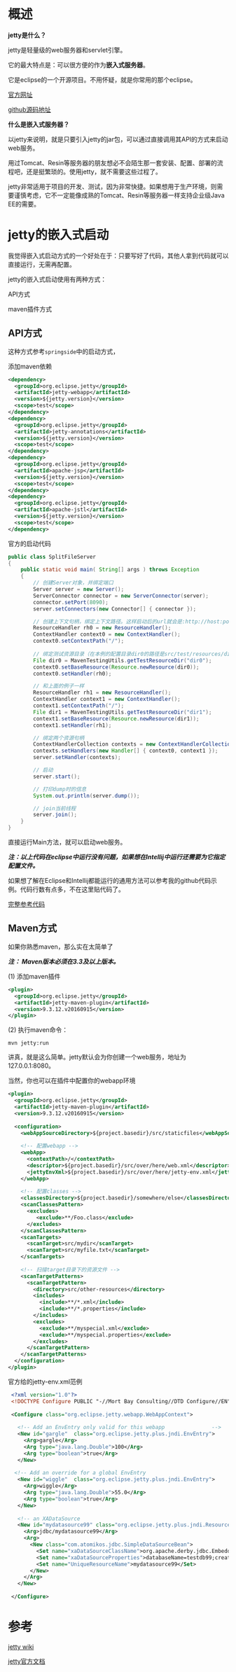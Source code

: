 # 概述

**jetty是什么？**

jetty是轻量级的web服务器和servlet引擎。

它的最大特点是：可以很方便的作为**嵌入式服务器**。

它是eclipse的一个开源项目。不用怀疑，就是你常用的那个eclipse。

[官方网址](http://www.eclipse.org/jetty/index.html)

[github源码地址](https://github.com/eclipse/jetty.project)



**什么是嵌入式服务器？**

以jetty来说明，就是只要引入jetty的jar包，可以通过直接调用其API的方式来启动web服务。

用过Tomcat、Resin等服务器的朋友想必不会陌生那一套安装、配置、部署的流程吧，还是挺繁琐的。使用jetty，就不需要这些过程了。

jetty非常适用于项目的开发、测试，因为非常快捷。如果想用于生产环境，则需要谨慎考虑，它不一定能像成熟的Tomcat、Resin等服务器一样支持企业级Java EE的需要。



# jetty的嵌入式启动

我觉得嵌入式启动方式的一个好处在于：只要写好了代码，其他人拿到代码就可以直接运行，无需再配置。

jetty的嵌入式启动使用有两种方式：

API方式

maven插件方式



## API方式

这种方式参考`springside`中的启动方式，

添加maven依赖

```xml
<dependency>
  <groupId>org.eclipse.jetty</groupId>
  <artifactId>jetty-webapp</artifactId>
  <version>${jetty.version}</version>
  <scope>test</scope>
</dependency>
<dependency>
  <groupId>org.eclipse.jetty</groupId>
  <artifactId>jetty-annotations</artifactId>
  <version>${jetty.version}</version>
  <scope>test</scope>
</dependency>
<dependency>
  <groupId>org.eclipse.jetty</groupId>
  <artifactId>apache-jsp</artifactId>
  <version>${jetty.version}</version>
  <scope>test</scope>
</dependency>
<dependency>
  <groupId>org.eclipse.jetty</groupId>
  <artifactId>apache-jstl</artifactId>
  <version>${jetty.version}</version>
  <scope>test</scope>
</dependency>
```



官方的启动代码

```java
public class SplitFileServer
{
    public static void main( String[] args ) throws Exception
    {
        // 创建Server对象，并绑定端口
        Server server = new Server();
        ServerConnector connector = new ServerConnector(server);
        connector.setPort(8090);
        server.setConnectors(new Connector[] { connector });

        // 创建上下文句柄，绑定上下文路径。这样启动后的url就会是:http://host:port/context
        ResourceHandler rh0 = new ResourceHandler();
        ContextHandler context0 = new ContextHandler();
        context0.setContextPath("/");
      
        // 绑定测试资源目录（在本例的配置目录dir0的路径是src/test/resources/dir0）
        File dir0 = MavenTestingUtils.getTestResourceDir("dir0");
        context0.setBaseResource(Resource.newResource(dir0));
        context0.setHandler(rh0);

        // 和上面的例子一样
        ResourceHandler rh1 = new ResourceHandler();
        ContextHandler context1 = new ContextHandler();
        context1.setContextPath("/");
        File dir1 = MavenTestingUtils.getTestResourceDir("dir1");
        context1.setBaseResource(Resource.newResource(dir1));
        context1.setHandler(rh1);

        // 绑定两个资源句柄
        ContextHandlerCollection contexts = new ContextHandlerCollection();
        contexts.setHandlers(new Handler[] { context0, context1 });
        server.setHandler(contexts);

        // 启动
        server.start();

        // 打印dump时的信息
        System.out.println(server.dump());

        // join当前线程
        server.join();
    }
}
```

直接运行Main方法，就可以启动web服务。

***注：以上代码在eclipse中运行没有问题，如果想在Intellij中运行还需要为它指定配置文件。***

如果想了解在Eclipse和Intellij都能运行的通用方法可以参考我的github代码示例。代码行数有点多，不在这里贴代码了。

[完整参考代码](https://github.com/atlantis1024/spring-notes/tree/master/spring-helloworld)



## Maven方式

如果你熟悉maven，那么实在太简单了

***注： Maven版本必须在3.3及以上版本。***

(1) 添加maven插件

```xml
<plugin>
  <groupId>org.eclipse.jetty</groupId>
  <artifactId>jetty-maven-plugin</artifactId>
  <version>9.3.12.v20160915</version>
</plugin>
```

(2) 执行maven命令：

```
mvn jetty:run
```

讲真，就是这么简单。jetty默认会为你创建一个web服务，地址为127.0.0.1:8080。



当然，你也可以在插件中配置你的webapp环境

```xml
<plugin>
  <groupId>org.eclipse.jetty</groupId>
  <artifactId>jetty-maven-plugin</artifactId>
  <version>9.3.12.v20160915</version>
  
  <configuration>
	<webAppSourceDirectory>${project.basedir}/src/staticfiles</webAppSourceDirectory>
    
    <!-- 配置webapp -->
	<webApp>
	  <contextPath>/</contextPath>
	  <descriptor>${project.basedir}/src/over/here/web.xml</descriptor>
	  <jettyEnvXml>${project.basedir}/src/over/here/jetty-env.xml</jettyEnvXml>
	</webApp>
    
    <!-- 配置classes -->
	<classesDirectory>${project.basedir}/somewhere/else</classesDirectory>
	<scanClassesPattern>
	  <excludes>
		 <exclude>**/Foo.class</exclude>
	  </excludes>
	</scanClassesPattern>
	<scanTargets>
	  <scanTarget>src/mydir</scanTarget>
	  <scanTarget>src/myfile.txt</scanTarget>
	</scanTargets>
    
    <!-- 扫描target目录下的资源文件 -->
	<scanTargetPatterns>
	  <scanTargetPattern>
		<directory>src/other-resources</directory>
		<includes>
		  <include>**/*.xml</include>
		  <include>**/*.properties</include>
		</includes>
		<excludes>
		  <exclude>**/myspecial.xml</exclude>
		  <exclude>**/myspecial.properties</exclude>
		</excludes>
	  </scanTargetPattern>
	</scanTargetPatterns>
  </configuration>
</plugin>
```

官方给的jetty-env.xml范例

```xml
 <?xml version="1.0"?>
 <!DOCTYPE Configure PUBLIC "-//Mort Bay Consulting//DTD Configure//EN" "http://jetty.mortbay.org/configure.dtd">
 
 <Configure class="org.eclipse.jetty.webapp.WebAppContext">
 
   <!-- Add an EnvEntry only valid for this webapp               -->
   <New id="gargle"  class="org.eclipse.jetty.plus.jndi.EnvEntry">
     <Arg>gargle</Arg>
     <Arg type="java.lang.Double">100</Arg>
     <Arg type="boolean">true</Arg>
   </New>
 
  <!-- Add an override for a global EnvEntry                           -->
   <New id="wiggle"  class="org.eclipse.jetty.plus.jndi.EnvEntry">
     <Arg>wiggle</Arg>
     <Arg type="java.lang.Double">55.0</Arg>
     <Arg type="boolean">true</Arg>
   </New>
 
   <!-- an XADataSource                                                -->
   <New id="mydatasource99" class="org.eclipse.jetty.plus.jndi.Resource">
     <Arg>jdbc/mydatasource99</Arg>
     <Arg>
       <New class="com.atomikos.jdbc.SimpleDataSourceBean">
         <Set name="xaDataSourceClassName">org.apache.derby.jdbc.EmbeddedXADataSource</Set>
         <Set name="xaDataSourceProperties">databaseName=testdb99;createDatabase=create</Set>
         <Set name="UniqueResourceName">mydatasource99</Set>
       </New>
     </Arg>
   </New>
 
 </Configure>
```



# 参考

[jetty wiki](http://wiki.eclipse.org/Jetty/Reference/jetty-env.xml)

[jetty官方文档](http://www.eclipse.org/jetty/documentation/current/)